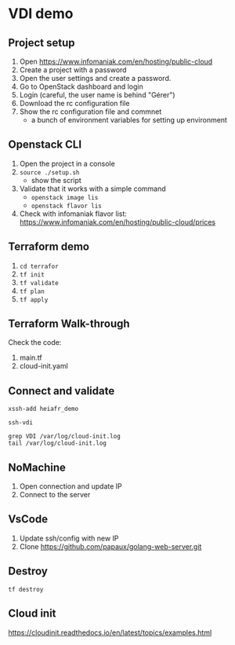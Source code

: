 # VDI demo

## Project setup

1. Open https://www.infomaniak.com/en/hosting/public-cloud
2. Create a project with a password
3. Open the user settings and create a password.
4. Go to OpenStack dashboard and login
5. Login (careful, the user name is behind "Gérer")
6. Download the rc configuration file
7. Show the rc configuration file and commnet
   - a bunch of environment variables for setting up environment

## Openstack CLI

1. Open the project in a console
2. `source ./setup.sh`
    - show the script
3. Validate that it works with a simple command
    - `openstack image lis`
    - `openstack flavor lis`
4. Check with infomaniak flavor list: https://www.infomaniak.com/en/hosting/public-cloud/prices


## Terraform demo

1. `cd terrafor`
2. `tf init`
3. `tf validate`
4. `tf plan`
5. `tf apply`

## Terraform Walk-through

Check the code:

1. main.tf
2. cloud-init.yaml

## Connect and validate

```
xssh-add heiafr_demo
```

```
ssh-vdi
```

```
grep VDI /var/log/cloud-init.log
tail /var/log/cloud-init.log
```

## NoMachine

1. Open connection and update IP
2. Connect to the server

## VsCode

1. Update ssh/config with new IP
2. Clone https://github.com/papaux/golang-web-server.git

## Destroy

```
tf destroy
```

## Cloud init

https://cloudinit.readthedocs.io/en/latest/topics/examples.html
